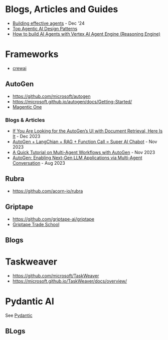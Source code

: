 # Blogs, Articles and Guides
- [Building effective agents](https://www.anthropic.com/research/building-effective-agents) - Dec '24
- [Top Agentic AI Design Patterns](https://medium.com/@yugank.aman/top-agentic-ai-design-patterns-for-architecting-ai-systems-397798b44d5c)
- [How to build AI Agents with Vertex AI Agent Engine (Reasoning Engine)](https://medium.com/google-cloud/ai-agents-8eb2b6edea9b)

# Frameworks
- [crewai](https://www.crewai.com/open-source)

## AutoGen
- https://github.com/microsoft/autogen
- https://microsoft.github.io/autogen/docs/Getting-Started/
- [Magentic One](https://github.com/microsoft/autogen/tree/main/python/packages/autogen-magentic-one)

### Blogs & Articles
- [If You Are Looking for the AutoGen’s UI with Document Retrieval, Here Is It](https://medium.com/gitconnected/if-you-are-looking-for-the-autogens-ui-with-document-retrieval-here-is-it-a38a4f9ec5a9) - Dec 2023
- [AutoGen + LangChian + RAG + Function Call = Super AI Chabot](https://medium.com/gitconnected/autogen-langchian-rag-function-call-super-ai-chabot-3951911607f2) - Nov 2023 
- [A Quick Tutorial on Multi-Agent Workflows with AutoGen](https://medium.com/ai-mind-labs/a-quick-tutorial-on-multi-agent-workflows-with-autogen-354a394d3df1) - Nov 2023
- [AutoGen: Enabling Next-Gen LLM Applications via Multi-Agent Conversation](https://www.microsoft.com/en-us/research/publication/autogen-enabling-next-gen-llm-applications-via-multi-agent-conversation-framework/) - Aug 2023

## Rubra
- https://github.com/acorn-io/rubra

## Griptape 
- https://github.com/griptape-ai/griptape
- [Griptape Trade School](https://learn.griptape.ai/latest/)

## Blogs

# Taskweaver
- https://github.com/microsoft/TaskWeaver
- https://microsoft.github.io/TaskWeaver/docs/overview/

# Pydantic AI
See [Pydantic](../python/pydantic.md)

## BLogs
